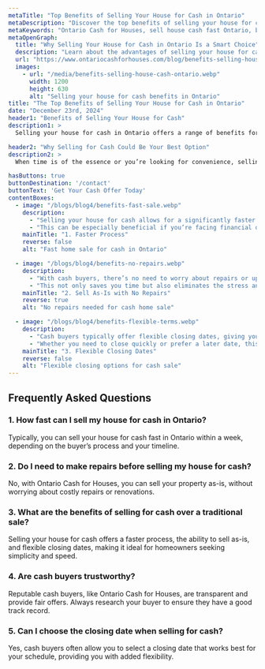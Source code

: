 ```yaml
---
metaTitle: "Top Benefits of Selling Your House for Cash in Ontario"
metaDescription: "Discover the top benefits of selling your house for cash in Ontario, including a faster process, no repairs, and flexible closing dates."
metaKeywords: "Ontario Cash for Houses, sell house cash fast Ontario, benefits cash home sale Ontario, cash home buyers Ontario"
metaOpenGraph:
  title: "Why Selling Your House for Cash in Ontario Is a Smart Choice"
  description: "Learn about the advantages of selling your house for cash in Ontario, from a quick sale to skipping repairs and flexible closing terms."
  url: "https://www.ontariocashforhouses.com/blog/benefits-selling-house-cash-ontario"
  images:
    - url: "/media/benefits-selling-house-cash-ontario.webp"
      width: 1200
      height: 630
      alt: "Selling your house for cash benefits in Ontario"
title: "The Top Benefits of Selling Your House for Cash in Ontario"
date: "December 23rd, 2024"
header1: "Benefits of Selling Your House for Cash"
description1: >
  Selling your house for cash in Ontario offers a range of benefits for homeowners who want a faster, simpler, and more flexible process. Whether you're looking to sell quickly due to financial reasons or want to avoid the hassle of traditional home sales, this method can provide significant advantages. In this article, we'll explore the top reasons why selling for cash is a great option and how it can help you move forward confidently.

header2: "Why Selling for Cash Could Be Your Best Option"
description2: >
  When time is of the essence or you’re looking for convenience, selling your house for cash fast in Ontario might be the perfect solution. This approach eliminates many of the complications of traditional real estate transactions, offering speed, simplicity, and peace of mind.

hasButtons: true
buttonDestination: '/contact'
buttonText: 'Get Your Cash Offer Today'
contentBoxes:
  - image: "/blogs/blog4/benefits-fast-sale.webp"
    description: 
      - "Selling your house for cash allows for a significantly faster transaction, often closing in just days instead of weeks or months."
      - "This can be especially beneficial if you’re facing financial difficulties, relocating, or simply want to move on quickly."
    mainTitle: "1. Faster Process"
    reverse: false
    alt: "Fast home sale for cash in Ontario"

  - image: "/blogs/blog4/benefits-no-repairs.webp"
    description: 
      - "With cash buyers, there’s no need to worry about repairs or upgrades before selling. Buyers often purchase properties as-is."
      - "This not only saves you time but also eliminates the stress and cost of preparing your home for sale."
    mainTitle: "2. Sell As-Is with No Repairs"
    reverse: true
    alt: "No repairs needed for cash home sale"

  - image: "/blogs/blog4/benefits-flexible-terms.webp"
    description: 
      - "Cash buyers typically offer flexible closing dates, giving you more control over your timeline."
      - "Whether you need to close quickly or prefer a later date, this flexibility can make the process much smoother."
    mainTitle: "3. Flexible Closing Dates"
    reverse: false
    alt: "Flexible closing options for cash sale"
---
```


## **Frequently Asked Questions**

### **1. How fast can I sell my house for cash in Ontario?**
Typically, you can sell your house for cash fast in Ontario within a week, depending on the buyer’s process and your timeline.

### **2. Do I need to make repairs before selling my house for cash?**
No, with Ontario Cash for Houses, you can sell your property as-is, without worrying about costly repairs or renovations.

### **3. What are the benefits of selling for cash over a traditional sale?**
Selling your house for cash offers a faster process, the ability to sell as-is, and flexible closing dates, making it ideal for homeowners seeking simplicity and speed.

### **4. Are cash buyers trustworthy?**
Reputable cash buyers, like Ontario Cash for Houses, are transparent and provide fair offers. Always research your buyer to ensure they have a good track record.

### **5. Can I choose the closing date when selling for cash?**
Yes, cash buyers often allow you to select a closing date that works best for your schedule, providing you with added flexibility.
